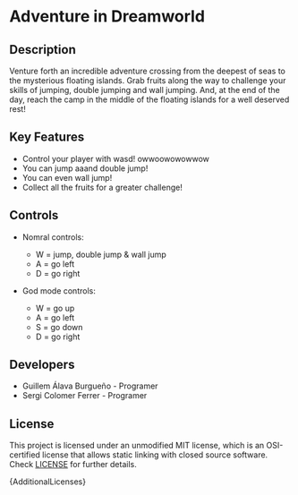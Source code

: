 # Adventure in Dreamworld

## Description

Venture forth an incredible adventure crossing from the deepest of seas to the mysterious floating islands. Grab fruits along the way to challenge your skills of jumping, double jumping and wall jumping. And, at the end of the day, reach the camp in the middle of the floating islands for a well deserved rest!

## Key Features

 - Control your player with wasd! owwoowowowwow
 - You can jump aaand double jump!
 - You can even wall jump!
 - Collect all the fruits for a greater challenge!
 
## Controls

 - Nomral controls:
	- W = jump, double jump & wall jump
	- A = go left
	- D = go right

 - God mode controls:
	- W = go up
	- A = go left
	- S = go down
	- D = go right

## Developers

 - Guillem Álava Burgueño - Programer
 - Sergi Colomer Ferrer - Programer
 
## License

This project is licensed under an unmodified MIT license, which is an OSI-certified license that allows static linking with closed source software. Check [LICENSE](LICENSE) for further details.

{AdditionalLicenses}
